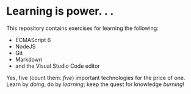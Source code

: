 # Learning is power. . .
This repository contains exercises for learning the following:

* ECMAScript 6
* NodeJS
* Git
* Markdown 
* and the Visual Studio Code editor

Yes, five (count them: _five_) important technologies for the price of one.
Learn by _doing_, do by *learning*; keep the quest for knowledge _*burning*_!
